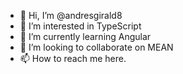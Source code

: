 - 👋 Hi, I’m @andresgirald8
- 👀 I’m interested in TypeScript
- 🌱 I’m currently learning Angular
- 💞️ I’m looking to collaborate on MEAN
- 📫 How to reach me here.

<!---
andresgirald8/andresgirald8 is a ✨ special ✨ repository because its `README.md` (this file) appears on your GitHub profile.
You can click the Preview link to take a look at your changes.
--->
